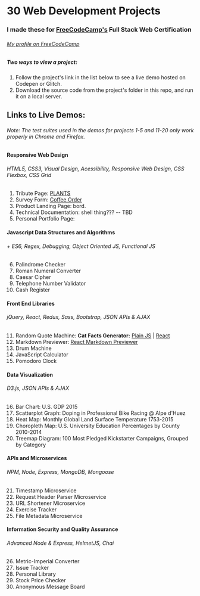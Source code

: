 # 30 Web Development Projects
### I made these for [FreeCodeCamp's](https://www.freecodecamp.org/) Full Stack Web Certification

###### [My profile on FreeCodeCamp](https://www.freecodecamp.org/robinwakeman)

##### Two ways to view a project:
1. Follow the project's link in the list below to see a live demo hosted on Codepen or Glitch.
1. Download the source code from the project's folder in this repo, and run it on a local server.

## Links to Live Demos:
###### *Note: The test suites used in the demos for projects 1-5 and 11-20 only work properly in Chrome and Firefox.*
#### Responsive Web Design
###### HTML5, CSS3, Visual Design, Acessibility, Responsive Web Design, CSS Flexbox, CSS Grid
1. Tribute Page: [PLANTS](https://codepen.io/robinwakeman/full/bOGYxQ)
2. Survey Form: [Coffee Order](https://codepen.io/robinwakeman/full/vQorLG)
3. Product Landing Page: bord.
4. Technical Documentation: shell thing??? -- TBD
5. Personal Portfolio Page: 

#### Javascript Data Structures and Algorithms 
###### \+ ES6, Regex, Debugging, Object Oriented JS, Functional JS
6. Palindrome Checker
7. Roman Numeral Converter
8. Caesar Cipher
9. Telephone Number Validator
10. Cash Register

#### Front End Libraries
###### jQuery, React, Redux, Sass, Bootstrap, JSON APIs & AJAX 
11. Random Quote Machine: __Cat Facts Generator:__ [Plain JS](https://codepen.io/robinwakeman/full/gZBgwV) | [React](https://codepen.io/robinwakeman/full/YdBxWd)
12. Markdown Previewer: [React Markdown Previewer](https://codepen.io/robinwakeman/full/ebbyXL)
13. Drum Machine
14. JavaScript Calculator
15. Pomodoro Clock

#### Data Visualization
###### D3.js, JSON APIs & AJAX
16. Bar Chart: U.S. GDP 2015
17. Scatterplot Graph: Doping in Professional Bike Racing @ Alpe d'Huez
18. Heat Map: Monthly Global Land Surface Temperature 1753-2015
19. Choropleth Map: U.S. University Education Percentages by County 2010-2014
20. Treemap Diagram: 100 Most Pledged Kickstarter Campaigns, Grouped by Category

#### APIs and Microservices
###### NPM, Node, Express, MongoDB, Mongoose
21. Timestamp Microservice
22. Request Header Parser Microservice
23. URL Shortener Microservice
24. Exercise Tracker
25. File Metadata Microservice

#### Information Security and Quality Assurance
###### Advanced Node & Express, HelmetJS, Chai
26. Metric-Imperial Converter
27. Issue Tracker
28. Personal Library
29. Stock Price Checker
30. Anonymous Message Board
